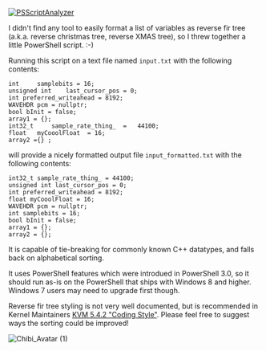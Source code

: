 [![PSScriptAnalyzer](https://github.com/sukibaby/ReverseFirTree/actions/workflows/powershell.yml/badge.svg?branch=master&event=push)](https://github.com/sukibaby/ReverseFirTree/actions/workflows/powershell.yml)

I didn't find any tool to easily format a list of variables as reverse fir tree (a.k.a. reverse christmas tree, reverse XMAS tree), so I threw together a little PowerShell script. :-)

Running this script on a text file named `input.txt` with the following contents:
```
int 	samplebits = 16;
unsigned int	last_cursor_pos = 0;
int	preferred_writeahead = 8192;
WAVEHDR	pcm = nullptr;
bool bInit = false;
array1 = {};
int32_t	    sample_rate_thing_  =   44100;
float   myCooolFloat  = 16;
array2 ={} ;
```

will provide a nicely formatted output file `input_formatted.txt` with the following contents:
```
int32_t sample_rate_thing_ = 44100;
unsigned int last_cursor_pos = 0;
int preferred_writeahead = 8192;
float myCooolFloat = 16;
WAVEHDR pcm = nullptr;
int samplebits = 16;
bool bInit = false;
array1 = {};
array2 = {};
```

It is capable of tie-breaking for commonly known C++ datatypes, and falls back on alphabetical sorting.

It uses PowerShell features which were introdued in PowerShell 3.0, so it should run as-is on the PowerShell that ships with Windows 8 and higher. Windows 7 users may need to upgrade first though.

Reverse fir tree styling is not very well documented, but is recommended in Kernel Maintainers [KVM 5.4.2 "Coding Style"](https://docs.kernel.org/process/maintainer-kvm-x86.html). Please feel free to suggest ways the sorting could be improved!

![Chibi_Avatar (1)](https://github.com/user-attachments/assets/84a9f408-1ba0-4e3f-81ad-b172d2d95b7b)

